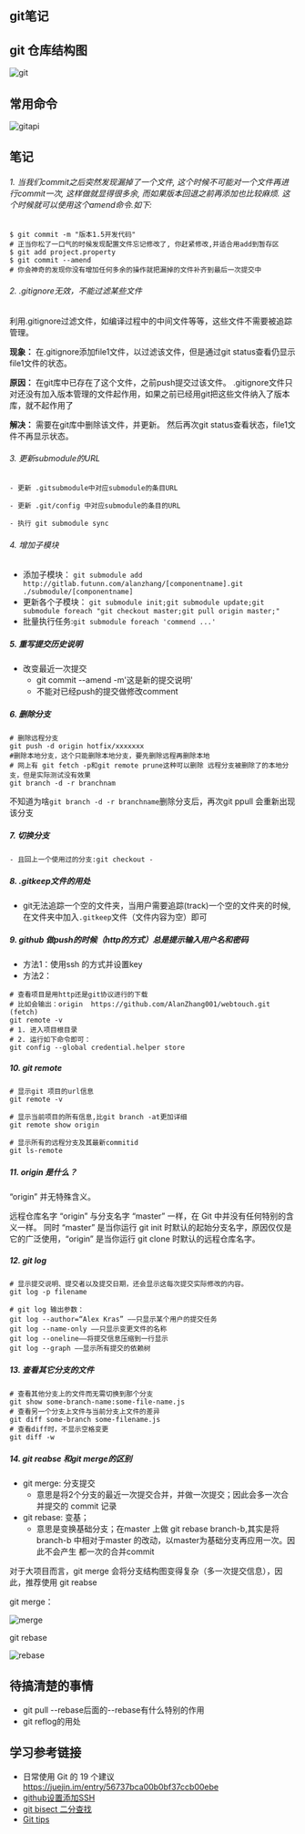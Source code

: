 ## git笔记

## git 仓库结构图

![git](asserts/git1.png)

## 常用命令

![gitapi](asserts/git2.png)

## 笔记

######  1. 当我们commit之后突然发现漏掉了一个文件, 这个时候不可能对一个文件再进行commit一次, 这样做就显得很多余, 而如果版本回退之前再添加也比较麻烦. 这个时候就可以使用这个amend命令.如下:

```shell
$ git commit -m "版本1.5开发代码"
# 正当你松了一口气的时候发现配置文件忘记修改了, 你赶紧修改,并适合用add到暂存区
$ git add project.property
$ git commit --amend
# 你会神奇的发现你没有增加任何多余的操作就把漏掉的文件补齐到最后一次提交中

```

###### 2. .gitignore无效，不能过滤某些文件
利用.gitignore过滤文件，如编译过程中的中间文件等等，这些文件不需要被追踪管理。

**现象：**
在.gitignore添加file1文件，以过滤该文件，但是通过git status查看仍显示file1文件的状态。

**原因：**
在git库中已存在了这个文件，之前push提交过该文件。
.gitignore文件只对还没有加入版本管理的文件起作用，如果之前已经用git把这些文件纳入了版本库，就不起作用了

**解决：**
需要在git库中删除该文件，并更新。
然后再次git status查看状态，file1文件不再显示状态。

###### 3. 更新submodule的URL
```shell
- 更新 .gitsubmodule中对应submodule的条目URL

- 更新 .git/config 中对应submodule的条目的URL

- 执行 git submodule sync
```

###### 4. 增加子模块

- 添加子模块： `git submodule add http://gitlab.futunn.com/alanzhang/[componentname].git ./submodule/[componentname]`
- 更新各个子模块： `git submodule init;git submodule update;git submodule foreach "git checkout master;git pull origin master;"`
- 批量执行任务:`git submodule foreach 'commend ...'`

##### 5. 重写提交历史说明

- 改变最近一次提交
    + git commit --amend -m'这是新的提交说明'
    + 不能对已经push的提交做修改comment

##### 6. 删除分支
```shell
# 删除远程分支
git push -d origin hotfix/xxxxxxx
#删除本地分支，这个只能删除本地分支，要先删除远程再删除本地
# 网上有 git fetch -p和git remote prune这种可以删除 远程分支被删除了的本地分支，但是实际测试没有效果
git branch -d -r branchnam
```
不知道为啥`git branch -d -r branchname`删除分支后，再次git ppull 会重新出现该分支

##### 7. 切换分支

```shell
- 且回上一个使用过的分支:git checkout -
```

##### 8. .gitkeep文件的用处

- git无法追踪一个空的文件夹，当用户需要追踪(track)一个空的文件夹的时候,在文件夹中加入`.gitkeep`文件（文件内容为空）即可

##### 9. github 做push的时候（http的方式）总是提示输入用户名和密码

- 方法1：使用ssh 的方式并设置key
- 方法2：
```shell
# 查看项目是用http还是git协议进行的下载
# 比如会输出：origin  https://github.com/AlanZhang001/webtouch.git (fetch)
git remote -v
# 1. 进入项目根目录
# 2. 运行如下命令即可：
git config --global credential.helper store
```

##### 10. git remote

```shell
# 显示git 项目的url信息
git remote -v

# 显示当前项目的所有信息,比git branch -at更加详细
git remote show origin

# 显示所有的远程分支及其最新commitid
git ls-remote
```

##### 11. origin 是什么？
“origin” 并无特殊含义。

远程仓库名字 “origin” 与分支名字 “master” 一样，在 Git 中并没有任何特别的含义一样。 同时 “master” 是当你运行 git init 时默认的起始分支名字，原因仅仅是它的广泛使用，“origin” 是当你运行 git clone 时默认的远程仓库名字。

##### 12. git log

```shell
# 显示提交说明、提交者以及提交日期，还会显示这每次提交实际修改的内容。
git log -p filename

# git log 输出参数：
git log --author=“Alex Kras” ——只显示某个用户的提交任务
git log --name-only ——只显示变更文件的名称
git log --oneline——将提交信息压缩到一行显示
git log --graph ——显示所有提交的依赖树
```

##### 13. 查看其它分支的文件

```shell
# 查看其他分支上的文件而无需切换到那个分支
git show some-branch-name:some-file-name.js
# 查看另一个分支上文件与当前分支上文件的差异
git diff some-branch some-filename.js
# 查看diff时，不显示空格变更
git diff -w
```

##### 14. git reabse 和git merge的区别

- git merge: 分支提交
    - 意思是将2个分支的最近一次提交合并，并做一次提交；因此会多一次合并提交的 commit 记录
- git rebase: 变基；
    - 意思是变换基础分支；在master 上做 git rebase branch-b,其实是将branch-b 中相对于master 的改动，以master为基础分支再应用一次。因此不会产生 都一次的合并commit

对于大项目而言，git merge 会将分支结构图变得复杂（多一次提交信息），因此，推荐使用 git reabse

git merge：

![merge](./asserts/merge.png)

git rebase

![rebase](./asserts/rebase.png)

## 待搞清楚的事情

- git pull --rebase后面的--rebase有什么特别的作用
- git reflog的用处

## 学习参考链接
- 日常使用 Git 的 19 个建议<https://juejin.im/entry/56737bca00b0bf37ccb00ebe>
- [github设置添加SSH](https://www.cnblogs.com/ayseeing/p/3572582.html)
- [git bisect 二分查找](http://www.ruanyifeng.com/blog/2018/12/git-bisect.html)
- [Git tips](https://github.com/521xueweihan/git-tips)
